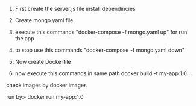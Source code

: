 1. First create the server.js file install dependincies

2. Create mongo.yaml file 

3. execute this commands "docker-compose -f mongo.yaml up" for run the app

4. to stop use this commands "docker-compose -f mongo.yaml down"

5. Now create Dockerfile 

6. now execute this commands in same path  docker build -t my-app:1.0 . 

check images by docker images

run by:- docker run my-app:1.0